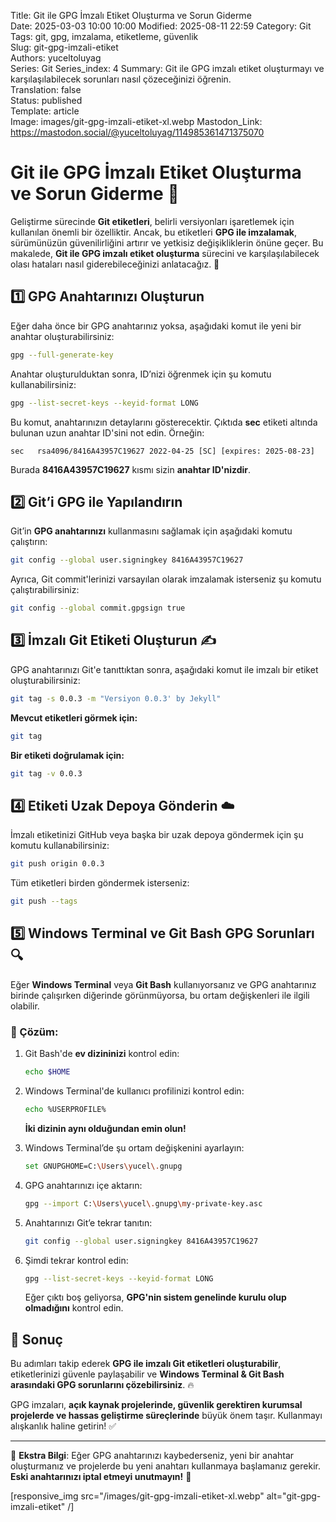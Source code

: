 Title: Git ile GPG İmzalı Etiket Oluşturma ve Sorun Giderme  
Date: 2025-03-03 10:00 10:00
Modified: 2025-08-11 22:59
Category: Git  
Tags: git, gpg, imzalama, etiketleme, güvenlik  
Slug: git-gpg-imzali-etiket  
Authors: yuceltoluyag  
Series: Git
Series_index: 4
Summary: Git ile GPG imzalı etiket oluşturmayı ve karşılaşılabilecek sorunları nasıl çözeceğinizi öğrenin.  
Translation: false  
Status: published  
Template: article  
Image: images/git-gpg-imzali-etiket-xl.webp
Mastodon_Link: https://mastodon.social/@yuceltoluyag/114985361471375070


# Git ile GPG İmzalı Etiket Oluşturma ve Sorun Giderme 🔐

Geliştirme sürecinde **Git etiketleri**, belirli versiyonları işaretlemek için kullanılan önemli bir özelliktir. Ancak, bu etiketleri **GPG ile imzalamak**, sürümünüzün güvenilirliğini artırır ve yetkisiz değişikliklerin önüne geçer. Bu makalede, **Git ile GPG imzalı etiket oluşturma** sürecini ve karşılaşılabilecek olası hataları nasıl giderebileceğinizi anlatacağız. 🚀

## 1️⃣ GPG Anahtarınızı Oluşturun

Eğer daha önce bir GPG anahtarınız yoksa, aşağıdaki komut ile yeni bir anahtar oluşturabilirsiniz:

```bash
gpg --full-generate-key
```

Anahtar oluşturulduktan sonra, ID’nizi öğrenmek için şu komutu kullanabilirsiniz:

```bash
gpg --list-secret-keys --keyid-format LONG
```

Bu komut, anahtarınızın detaylarını gösterecektir. Çıktıda **sec** etiketi altında bulunan uzun anahtar ID'sini not edin. Örneğin:

```plaintext
sec   rsa4096/8416A43957C19627 2022-04-25 [SC] [expires: 2025-08-23]
```

Burada **8416A43957C19627** kısmı sizin **anahtar ID'nizdir**.

## 2️⃣ Git’i GPG ile Yapılandırın

Git’in **GPG anahtarınızı** kullanmasını sağlamak için aşağıdaki komutu çalıştırın:

```bash
git config --global user.signingkey 8416A43957C19627
```

Ayrıca, Git commit'lerinizi varsayılan olarak imzalamak isterseniz şu komutu çalıştırabilirsiniz:

```bash
git config --global commit.gpgsign true
```

## 3️⃣ İmzalı Git Etiketi Oluşturun ✍️

GPG anahtarınızı Git'e tanıttıktan sonra, aşağıdaki komut ile imzalı bir etiket oluşturabilirsiniz:

```bash
git tag -s 0.0.3 -m "Versiyon 0.0.3' by Jekyll"
```

**Mevcut etiketleri görmek için:**

```bash
git tag
```

**Bir etiketi doğrulamak için:**

```bash
git tag -v 0.0.3
```

## 4️⃣ Etiketi Uzak Depoya Gönderin ☁️

İmzalı etiketinizi GitHub veya başka bir uzak depoya göndermek için şu komutu kullanabilirsiniz:

```bash
git push origin 0.0.3
```

Tüm etiketleri birden göndermek isterseniz:

```bash
git push --tags
```

## 5️⃣ Windows Terminal ve Git Bash GPG Sorunları 🔍

Eğer **Windows Terminal** veya **Git Bash** kullanıyorsanız ve GPG anahtarınız birinde çalışırken diğerinde görünmüyorsa, bu ortam değişkenleri ile ilgili olabilir.

### 🔧 Çözüm:

1. Git Bash'de **ev dizininizi** kontrol edin:

   ```bash
   echo $HOME
   ```

2. Windows Terminal'de kullanıcı profilinizi kontrol edin:

   ```bash
   echo %USERPROFILE%
   ```

   **İki dizinin aynı olduğundan emin olun!**

3. Windows Terminal’de şu ortam değişkenini ayarlayın:

   ```bash
   set GNUPGHOME=C:\Users\yucel\.gnupg
   ```

4. GPG anahtarınızı içe aktarın:

   ```bash
   gpg --import C:\Users\yucel\.gnupg\my-private-key.asc
   ```

5. Anahtarınızı Git’e tekrar tanıtın:

   ```bash
   git config --global user.signingkey 8416A43957C19627
   ```

6. Şimdi tekrar kontrol edin:

   ```bash
   gpg --list-secret-keys --keyid-format LONG
   ```

   Eğer çıktı boş geliyorsa, **GPG'nin sistem genelinde kurulu olup olmadığını** kontrol edin.

## 🎯 Sonuç

Bu adımları takip ederek **GPG ile imzalı Git etiketleri oluşturabilir**, etiketlerinizi güvenle paylaşabilir ve **Windows Terminal & Git Bash arasındaki GPG sorunlarını çözebilirsiniz**. 🔥

GPG imzaları, **açık kaynak projelerinde, güvenlik gerektiren kurumsal projelerde ve hassas geliştirme süreçlerinde** büyük önem taşır. Kullanmayı alışkanlık haline getirin! ✅

---

📌 **Ekstra Bilgi**: Eğer GPG anahtarınızı kaybederseniz, yeni bir anahtar oluşturmanız ve projelerde bu yeni anahtarı kullanmaya başlamanız gerekir. **Eski anahtarınızı iptal etmeyi unutmayın!** 🚨


[responsive_img src="/images/git-gpg-imzali-etiket-xl.webp" alt="git-gpg-imzali-etiket" /]

